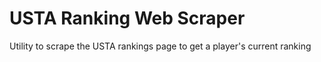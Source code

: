 # USTA Ranking Web Scraper

Utility to scrape the USTA rankings page to get a player's current ranking
